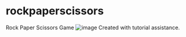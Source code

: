 # rockpaperscissors
Rock Paper Scissors Game
![image](https://user-images.githubusercontent.com/109182529/185624848-7c4adc15-4bd9-4aed-ad46-38c6cb88fe58.png)
Created with tutorial assistance. 
